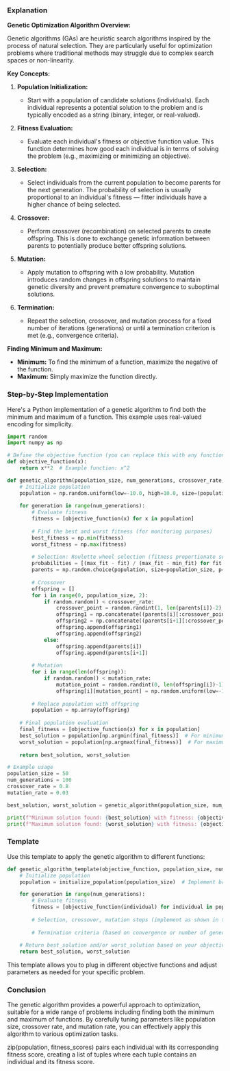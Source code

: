 ### Explanation

**Genetic Optimization Algorithm Overview:**

Genetic algorithms (GAs) are heuristic search algorithms inspired by the process of natural selection. They are particularly useful for optimization problems where traditional methods may struggle due to complex search spaces or non-linearity.

**Key Concepts:**

1. **Population Initialization:**
   - Start with a population of candidate solutions (individuals). Each individual represents a potential solution to the problem and is typically encoded as a string (binary, integer, or real-valued).

2. **Fitness Evaluation:**
   - Evaluate each individual's fitness or objective function value. This function determines how good each individual is in terms of solving the problem (e.g., maximizing or minimizing an objective).

3. **Selection:**
   - Select individuals from the current population to become parents for the next generation. The probability of selection is usually proportional to an individual's fitness — fitter individuals have a higher chance of being selected.

4. **Crossover:**
   - Perform crossover (recombination) on selected parents to create offspring. This is done to exchange genetic information between parents to potentially produce better offspring solutions.

5. **Mutation:**
   - Apply mutation to offspring with a low probability. Mutation introduces random changes in offspring solutions to maintain genetic diversity and prevent premature convergence to suboptimal solutions.

6. **Termination:**
   - Repeat the selection, crossover, and mutation process for a fixed number of iterations (generations) or until a termination criterion is met (e.g., convergence criteria).

**Finding Minimum and Maximum:**
- **Minimum:** To find the minimum of a function, maximize the negative of the function.
- **Maximum:** Simply maximize the function directly.

### Step-by-Step Implementation

Here's a Python implementation of a genetic algorithm to find both the minimum and maximum of a function. This example uses real-valued encoding for simplicity.

```python
import random
import numpy as np

# Define the objective function (you can replace this with any function you want to optimize)
def objective_function(x):
    return x**2  # Example function: x^2

def genetic_algorithm(population_size, num_generations, crossover_rate, mutation_rate):
    # Initialize population
    population = np.random.uniform(low=-10.0, high=10.0, size=(population_size,))
    
    for generation in range(num_generations):
        # Evaluate fitness
        fitness = [objective_function(x) for x in population]
        
        # Find the best and worst fitness (for monitoring purposes)
        best_fitness = np.min(fitness)
        worst_fitness = np.max(fitness)
        
        # Selection: Roulette wheel selection (fitness proportionate selection)
        probabilities = [(max_fit - fit) / (max_fit - min_fit) for fit in fitness]
        parents = np.random.choice(population, size=population_size, p=probabilities, replace=True)
        
        # Crossover
        offspring = []
        for i in range(0, population_size, 2):
            if random.random() < crossover_rate:
                crossover_point = random.randint(1, len(parents[i])-2)
                offspring1 = np.concatenate((parents[i][:crossover_point], parents[i+1][crossover_point:]))
                offspring2 = np.concatenate((parents[i+1][:crossover_point], parents[i][crossover_point:]))
                offspring.append(offspring1)
                offspring.append(offspring2)
            else:
                offspring.append(parents[i])
                offspring.append(parents[i+1])
        
        # Mutation
        for i in range(len(offspring)):
            if random.random() < mutation_rate:
                mutation_point = random.randint(0, len(offspring[i])-1)
                offspring[i][mutation_point] = np.random.uniform(low=-10.0, high=10.0)
        
        # Replace population with offspring
        population = np.array(offspring)
    
    # Final population evaluation
    final_fitness = [objective_function(x) for x in population]
    best_solution = population[np.argmin(final_fitness)]  # For minimum
    worst_solution = population[np.argmax(final_fitness)]  # For maximum
    
    return best_solution, worst_solution

# Example usage
population_size = 50
num_generations = 100
crossover_rate = 0.8
mutation_rate = 0.03

best_solution, worst_solution = genetic_algorithm(population_size, num_generations, crossover_rate, mutation_rate)

print(f"Minimum solution found: {best_solution} with fitness: {objective_function(best_solution)}")
print(f"Maximum solution found: {worst_solution} with fitness: {objective_function(worst_solution)}")
```

### Template

Use this template to apply the genetic algorithm to different functions:

```python
def genetic_algorithm_template(objective_function, population_size, num_generations, crossover_rate, mutation_rate):
    # Initialize population
    population = initialize_population(population_size)  # Implement based on your encoding

    for generation in range(num_generations):
        # Evaluate fitness
        fitness = [objective_function(individual) for individual in population]
        
        # Selection, crossover, mutation steps (implement as shown in the detailed implementation)
        
        # Termination criteria (based on convergence or number of generations)
    
    # Return best_solution and/or worst_solution based on your objective (minimize or maximize)
    return best_solution, worst_solution
```

This template allows you to plug in different objective functions and adjust parameters as needed for your specific problem.

### Conclusion

The genetic algorithm provides a powerful approach to optimization, suitable for a wide range of problems including finding both the minimum and maximum of functions. By carefully tuning parameters like population size, crossover rate, and mutation rate, you can effectively apply this algorithm to various optimization tasks.


zip(population, fitness_scores) pairs each individual with its corresponding fitness score, creating a list of tuples where each tuple contains an individual and its fitness score.